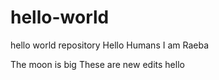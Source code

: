 # hello-world
hello world repository 
Hello Humans I am Raeba 

The moon is big
These are new edits 
hello
